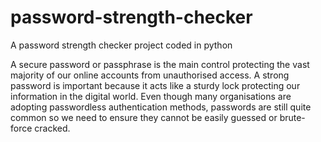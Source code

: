# password-strength-checker
A password strength checker project coded in python

A secure password or passphrase is the main control protecting the vast majority of our online accounts from unauthorised access. A strong password is important because it acts like a sturdy lock protecting our information in the digital world. Even though many organisations are adopting passwordless authentication methods, passwords are still quite common so we need to ensure they cannot be easily guessed or brute-force cracked.
